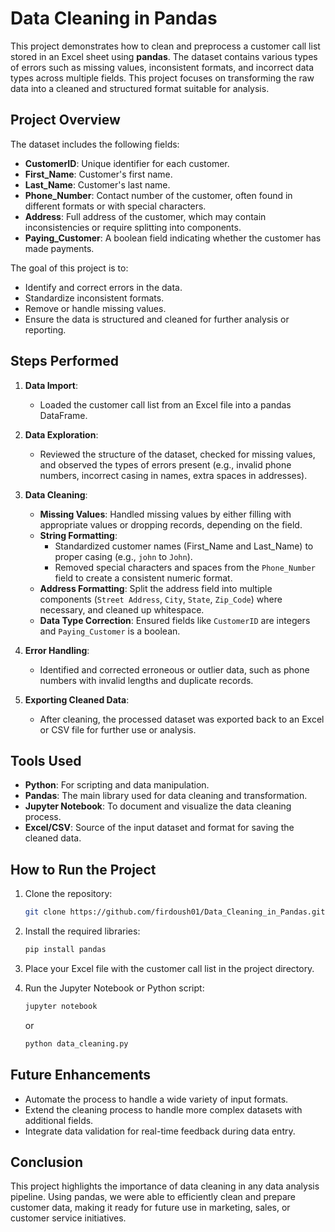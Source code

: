 
# Data Cleaning in Pandas

This project demonstrates how to clean and preprocess a customer call list stored in an Excel sheet using **pandas**. The dataset contains various types of errors such as missing values, inconsistent formats, and incorrect data types across multiple fields. This project focuses on transforming the raw data into a cleaned and structured format suitable for analysis.

## Project Overview

The dataset includes the following fields:
- **CustomerID**: Unique identifier for each customer.
- **First_Name**: Customer's first name.
- **Last_Name**: Customer's last name.
- **Phone_Number**: Contact number of the customer, often found in different formats or with special characters.
- **Address**: Full address of the customer, which may contain inconsistencies or require splitting into components.
- **Paying_Customer**: A boolean field indicating whether the customer has made payments.

The goal of this project is to:
- Identify and correct errors in the data.
- Standardize inconsistent formats.
- Remove or handle missing values.
- Ensure the data is structured and cleaned for further analysis or reporting.

## Steps Performed

1. **Data Import**:
   - Loaded the customer call list from an Excel file into a pandas DataFrame.
   
2. **Data Exploration**:
   - Reviewed the structure of the dataset, checked for missing values, and observed the types of errors present (e.g., invalid phone numbers, incorrect casing in names, extra spaces in addresses).

3. **Data Cleaning**:
   - **Missing Values**: Handled missing values by either filling with appropriate values or dropping records, depending on the field.
   - **String Formatting**:
     - Standardized customer names (First_Name and Last_Name) to proper casing (e.g., `john` to `John`).
     - Removed special characters and spaces from the `Phone_Number` field to create a consistent numeric format.
   - **Address Formatting**: Split the address field into multiple components (`Street Address`, `City`, `State`, `Zip_Code`) where necessary, and cleaned up whitespace.
   - **Data Type Correction**: Ensured fields like `CustomerID` are integers and `Paying_Customer` is a boolean.
   
4. **Error Handling**:
   - Identified and corrected erroneous or outlier data, such as phone numbers with invalid lengths and duplicate records.

5. **Exporting Cleaned Data**:
   - After cleaning, the processed dataset was exported back to an Excel or CSV file for further use or analysis.

## Tools Used
- **Python**: For scripting and data manipulation.
- **Pandas**: The main library used for data cleaning and transformation.
- **Jupyter Notebook**: To document and visualize the data cleaning process.
- **Excel/CSV**: Source of the input dataset and format for saving the cleaned data.

## How to Run the Project

1. Clone the repository:
   ```bash
   git clone https://github.com/firdoush01/Data_Cleaning_in_Pandas.git
   ```
   
2. Install the required libraries:
   ```bash
   pip install pandas
   ```
   
3. Place your Excel file with the customer call list in the project directory.

4. Run the Jupyter Notebook or Python script:
   ```bash
   jupyter notebook
   ```
   or 
   ```bash
   python data_cleaning.py
   ```

## Future Enhancements

- Automate the process to handle a wide variety of input formats.
- Extend the cleaning process to handle more complex datasets with additional fields.
- Integrate data validation for real-time feedback during data entry.

## Conclusion

This project highlights the importance of data cleaning in any data analysis pipeline. Using pandas, we were able to efficiently clean and prepare customer data, making it ready for future use in marketing, sales, or customer service initiatives.
